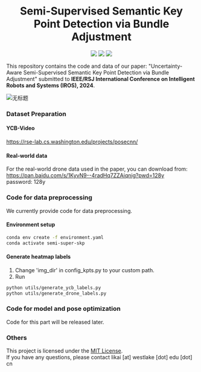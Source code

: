 <div align="center">
  <h1>Semi-Supervised Semantic Key Point Detection via Bundle Adjustment</h1>
<p align="center">
  <a href="https://shiyuzhao.westlake.edu.cn/2024IROSLiKai.pdf">
    <img src="https://img.shields.io/badge/Paper-blue?logo=googledocs&logoColor=white&labelColor=grey&color=blue"></a>
  <a href="https://pan.baidu.com/s/1KyvN9--4radHq7ZZAiqnig?pwd=128y">
    <img src="https://img.shields.io/badge/Baidu Netdisk-blue?logo=dask&logoColor=white&labelColor=grey&color=blue"></a>
  <a href="https://opensource.org/licenses/MIT">
    <img src="https://img.shields.io/badge/License-MIT-yellow.svg"></a>
</p>

</div>

This repository contains the code and data of our paper: "Uncertainty-Aware Semi-Supervised Semantic Key Point Detection via Bundle Adjustment" submitted to **IEEE/RSJ International Conference on Intelligent Robots and Systems (IROS), 2024**.

![无标题](https://github.com/user-attachments/assets/72b4e99f-6576-45ab-a646-6936ce96aa26)


### Dataset Preparation

#### YCB-Video
https://rse-lab.cs.washington.edu/projects/posecnn/

#### Real-world data
For the real-world drone data used in the paper, you can download from:     
https://pan.baidu.com/s/1KyvN9--4radHq7ZZAiqnig?pwd=128y     
password: 128y    

### Code for data preprocessing
We currently provide code for data preprocessing.
#### Environment setup
```bash
conda env create -f environment.yaml
conda activate semi-super-skp
```

#### Generate heatmap labels
1. Change 'img_dir' in config_kpts.py to your custom path.
2. Run
```bash
python utils/generate_ycb_labels.py
python utils/generate_drone_labels.py
```

### Code for model and pose optimization
Code for this part will be released later.


### Others
This project is licensed under the [MIT License](LICENSE).    
If you have any questions, please contact likai [at] westlake [dot] edu [dot] cn
